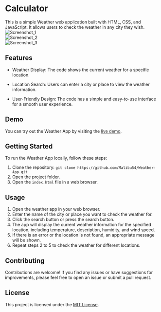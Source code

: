 # Calculator

This is a simple Weather web application built with HTML, CSS, and JavaScript. It allows users to check the weather in any city they wish. <br>
![Screenshot_1](/Weather-App/images/search_city.png)
<br>
![Screenshot_2](/Weather-App/images/type_city.png)
<br>
![Screenshot_3](/Weather-App/images/card_weather.png)
<br>

## Features

- Weather Display: The code shows the current weather for a specific location.

- Location Search: Users can enter a city or place to view the weather information.

- User-Friendly Design: The code has a simple and easy-to-use interface for a smooth user experience.

## Demo

You can try out the Weather App by visiting the [live demo](https://malibucalculator.netlify.app/).

## Getting Started

To run the Weather App locally, follow these steps:

1. Clone the repository: `git clone https://github.com/Malibu54/Weather-App.git`
2. Open the project folder.
3. Open the `index.html` file in a web browser.

## Usage

1. Open the weather app in your web browser.
2. Enter the name of the city or place you want to check the weather for.
3. Click the search button or press the search button.
4. The app will display the current weather information for the specified location, including temperature, description, humidity, and wind speed.
5. If there is an error or the location is not found, an appropriate message will be shown.
6. Repeat steps 2 to 5 to check the weather for different locations.

## Contributing

Contributions are welcome! If you find any issues or have suggestions for improvements, please feel free to open an issue or submit a pull request.

## License

This project is licensed under the [MIT License](LICENSE).
